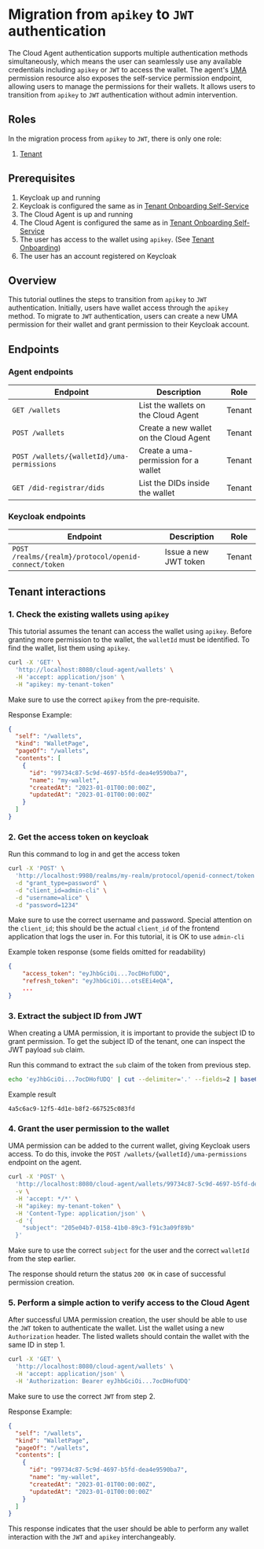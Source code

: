 # Migration from `apikey` to `JWT` authentication

The Cloud Agent authentication supports multiple authentication methods simultaneously, which means the user can seamlessly use any available credentials including `apikey` or `JWT` to access the wallet.
The agent's [UMA](/docs/concepts/glossary#uma) permission resource also exposes the self-service permission endpoint, allowing users to manage the permissions for their wallets.
It allows users to transition from `apikey` to `JWT` authentication without admin intervention.

## Roles

In the migration process from `apikey` to `JWT`, there is only one role:

1. [Tenant](/docs/concepts/glossary#tenant)

## Prerequisites

1. Keycloak up and running
2. Keycloak is configured the same as in [Tenant Onboarding Self-Service](./tenant-onboarding-self-service.md)
3. The Cloud Agent is up and running
4. The Cloud Agent is configured the same as in [Tenant Onboarding Self-Service](./tenant-onboarding-self-service.md)
5. The user has access to the wallet using `apikey`. (See [Tenant Onboarding](./tenant-onboarding.md))
6. The user has an account registered on Keycloak

## Overview

This tutorial outlines the steps to transition from `apikey` to `JWT` authentication.
Initially, users have wallet access through the `apikey` method.
To migrate to `JWT` authentication, users can create a new UMA permission for their wallet and grant permission to their Keycloak account.

## Endpoints

### Agent endpoints
| Endpoint                                   | Description                            | Role   |
|--------------------------------------------|----------------------------------------|--------|
| `GET /wallets`                             | List the wallets on the Cloud Agent    | Tenant |
| `POST /wallets`                            | Create a new wallet on the Cloud Agent | Tenant |
| `POST /wallets/{walletId}/uma-permissions` | Create a uma-permission for a wallet   | Tenant |
| `GET /did-registrar/dids`                  | List the DIDs inside the wallet        | Tenant |

### Keycloak endpoints
| Endpoint                                             | Description           | Role   |
|------------------------------------------------------|-----------------------|--------|
| `POST /realms/{realm}/protocol/openid-connect/token` | Issue a new JWT token | Tenant |

## Tenant interactions

### 1. Check the existing wallets using `apikey`

This tutorial assumes the tenant can access the wallet using `apikey`.
Before granting more permission to the wallet, the `walletId` must be identified.
To find the wallet, list them using `apikey`.

```bash
curl -X 'GET' \
  'http://localhost:8080/cloud-agent/wallets' \
  -H 'accept: application/json' \
  -H "apikey: my-tenant-token"
```

Make sure to use the correct `apikey` from the pre-requisite.

Response Example:

```json
{
  "self": "/wallets",
  "kind": "WalletPage",
  "pageOf": "/wallets",
  "contents": [
    {
      "id": "99734c87-5c9d-4697-b5fd-dea4e9590ba7",
      "name": "my-wallet",
      "createdAt": "2023-01-01T00:00:00Z",
      "updatedAt": "2023-01-01T00:00:00Z"
    }
  ]
}
```

### 2. Get the access token on keycloak

Run this command to log in and get the access token

```bash
curl -X 'POST' \
  'http://localhost:9980/realms/my-realm/protocol/openid-connect/token' \
  -d "grant_type=password" \
  -d "client_id=admin-cli" \
  -d "username=alice" \
  -d "password=1234"
```

Make sure to use the correct username and password.
Special attention on the `client_id`; this should be the actual `client_id` of the frontend application that logs the user in.
For this tutorial, it is OK to use `admin-cli`

Example token response (some fields omitted for readability)

```json
{
    "access_token": "eyJhbGciOi...7ocDHofUDQ",
    "refresh_token": "eyJhbGciOi...otsEEi4eQA",
    ...
}
```

### 3. Extract the subject ID from JWT

When creating a UMA permission, it is important to provide the subject ID to grant permission.
To get the subject ID of the tenant, one can inspect the JWT payload `sub` claim.

Run this command to extract the `sub` claim of the token from previous step.

```bash
echo 'eyJhbGciOi...7ocDHofUDQ' | cut --delimiter='.' --fields=2 | base64 --decode | jq -r '.sub'
```

Example result

```log
4a5c6ac9-12f5-4d1e-b8f2-667525c083fd
```

### 4. Grant the user permission to the wallet

UMA permission can be added to the current wallet, giving Keycloak users access.
To do this, invoke the `POST /wallets/{walletId}/uma-permissions` endpoint on the agent.

```bash
curl -X 'POST' \
  'http://localhost:8080/cloud-agent/wallets/99734c87-5c9d-4697-b5fd-dea4e9590ba7/uma-permissions' \
  -v \
  -H 'accept: */*' \
  -H "apikey: my-tenant-token" \
  -H 'Content-Type: application/json' \
  -d '{
    "subject": "205e04b7-0158-41b0-89c3-f91c3a09f89b"
  }'
```

Make sure to use the correct `subject` for the user and the correct `walletId` from the step earlier.

The response should return the status `200 OK` in case of successful permission creation.

### 5. Perform a simple action to verify access to the Cloud Agent

After successful UMA permission creation, the user should be able to use the `JWT` token to authenticate the wallet.
List the wallet using a new `Authorization` header. The listed wallets should contain the wallet with the same ID in step 1.

```bash
curl -X 'GET' \
  'http://localhost:8080/cloud-agent/wallets' \
  -H 'accept: application/json' \
  -H 'Authorization: Bearer eyJhbGciOi...7ocDHofUDQ'
```

Make sure to use the correct `JWT` from step 2.

Response Example:

```json
{
  "self": "/wallets",
  "kind": "WalletPage",
  "pageOf": "/wallets",
  "contents": [
    {
      "id": "99734c87-5c9d-4697-b5fd-dea4e9590ba7",
      "name": "my-wallet",
      "createdAt": "2023-01-01T00:00:00Z",
      "updatedAt": "2023-01-01T00:00:00Z"
    }
  ]
}
```

This response indicates that the user should be able to perform any wallet interaction with the `JWT` and `apikey` interchangeably.
